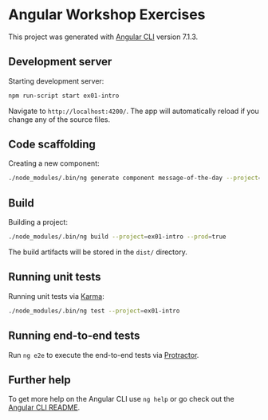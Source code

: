 # Angular Workshop Exercises

This project was generated with [Angular CLI](https://github.com/angular/angular-cli) version 7.1.3.

## Development server

Starting development server:

```bash
npm run-script start ex01-intro
```

Navigate to `http://localhost:4200/`. The app will automatically reload if you change any of the source files.

## Code scaffolding

Creating a new component:

```bash
./node_modules/.bin/ng generate component message-of-the-day --project=ex02-component
```

## Build

Building a project:

```bash
./node_modules/.bin/ng build --project=ex01-intro --prod=true
```

The build artifacts will be stored in the `dist/` directory.

## Running unit tests

Running unit tests via [Karma](https://karma-runner.github.io):

```bash
./node_modules/.bin/ng test --project=ex01-intro
```

## Running end-to-end tests

Run `ng e2e` to execute the end-to-end tests via [Protractor](http://www.protractortest.org/).

## Further help

To get more help on the Angular CLI use `ng help` or go check out the [Angular CLI README](https://github.com/angular/angular-cli/blob/master/README.md).
